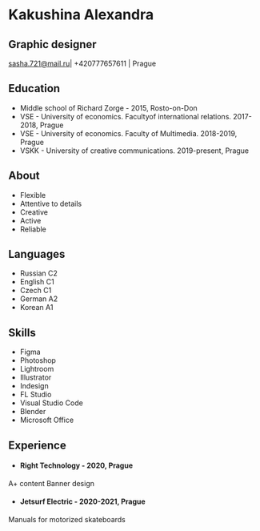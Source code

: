 # Kakushina Alexandra
## Graphic designer


sasha.721@mail.ru| +420777657611 | Prague

## Education
* Middle school of Richard Zorge - 2015, Rosto-on-Don
* VSE - University of economics. Facultyof international relations. 2017-2018, Prague
* VSE - University of economics. Faculty of Multimedia. 2018-2019, Prague
* VSKK - University of creative communications. 2019-present, Prague

## About
* Flexible
* Attentive to details
* Creative
* Active
* Reliable

## Languages
* Russian C2
* English C1
* Czech C1
* German A2
* Korean A1

## Skills
* Figma
* Photoshop
* Lightroom
* Illustrator
* Indesign
* FL Studio
* Visual Studio Code
* Blender
* Microsoft Office

## Experience
* #### Right Technology - 2020, Prague
A+ content
Banner design


* #### Jetsurf Electric - 2020-2021, Prague
Manuals for motorized skateboards


